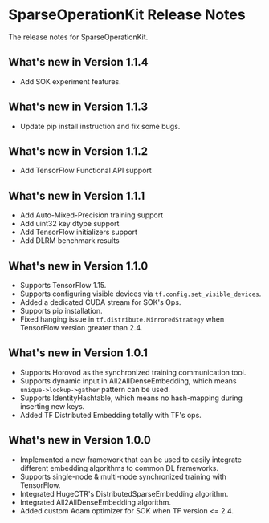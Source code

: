 # SparseOperationKit Release Notes #
The release notes for SparseOperationKit.

## What's new in Version 1.1.4 ##
+ Add SOK experiment features.

## What's new in Version 1.1.3 ##
+ Update pip install instruction and fix some bugs.

## What's new in Version 1.1.2 ##
+ Add TensorFlow Functional API support

## What's new in Version 1.1.1 ##
+ Add Auto-Mixed-Precision training support
+ Add uint32 key dtype support
+ Add TensorFlow initializers support
+ Add DLRM benchmark results

## What's new in Version 1.1.0 ##
+ Supports TensorFlow 1.15.
+ Supports configuring visible devices via `tf.config.set_visible_devices`.
+ Added a dedicated CUDA stream for SOK's Ops.
+ Supports pip installation.
+ Fixed hanging issue in `tf.distribute.MirroredStrategy` when TensorFlow version greater than 2.4.

## What's new in Version 1.0.1 ##
+ Supports Horovod as the synchronized training communication tool.
+ Supports dynamic input in All2AllDenseEmbedding, which means `unique->lookup->gather` pattern can be used.
+ Supports IdentityHashtable, which means no hash-mapping during inserting new keys.
+ Added TF Distributed Embedding totally with TF's ops.

## What's new in Version 1.0.0 ##
+ Implemented a new framework that can be used to easily integrate different embedding algorithms to common DL frameworks.
+ Supports single-node & multi-node synchronized training with TensorFlow.
+ Integrated HugeCTR's DistributedSparseEmbedding algorithm.
+ Integrated All2AllDenseEmbedding algorithm.
+ Added custom Adam optimizer for SOK when TF version <= 2.4.
